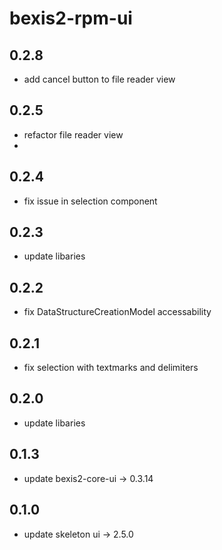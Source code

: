 # bexis2-rpm-ui

## 0.2.8

- add cancel button to file reader view

## 0.2.5

- refactor file reader view
-

## 0.2.4

- fix issue in selection component

## 0.2.3

- update libaries

## 0.2.2

- fix DataStructureCreationModel accessability

## 0.2.1

- fix selection with textmarks and delimiters

## 0.2.0

- update libaries

## 0.1.3

- update bexis2-core-ui -> 0.3.14

## 0.1.0

- update skeleton ui -> 2.5.0
